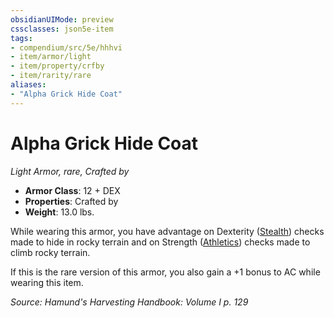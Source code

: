 ```yaml
---
obsidianUIMode: preview
cssclasses: json5e-item
tags:
- compendium/src/5e/hhhvi
- item/armor/light
- item/property/crfby
- item/rarity/rare
aliases: 
- "Alpha Grick Hide Coat"
---
```

# Alpha Grick Hide Coat
*Light Armor, rare, Crafted by*  

- **Armor Class**: 12 + DEX
- **Properties**: Crafted by
- **Weight**: 13.0 lbs.

While wearing this armor, you have advantage on Dexterity ([Stealth](/compendium/rules/skills.md#Stealth)) checks made to hide in rocky terrain and on Strength ([Athletics](/compendium/rules/skills.md#Athletics)) checks made to climb rocky terrain.

If this is the rare version of this armor, you also gain a +1 bonus to AC while wearing this item.

*Source: Hamund's Harvesting Handbook: Volume I p. 129*